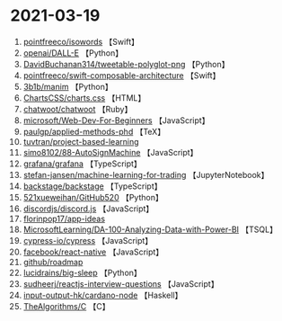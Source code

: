 # 2021-03-19

1. [pointfreeco/isowords](https://github.com/pointfreeco/isowords) 【Swift】
2. [openai/DALL-E](https://github.com/openai/DALL-E) 【Python】
3. [DavidBuchanan314/tweetable-polyglot-png](https://github.com/DavidBuchanan314/tweetable-polyglot-png) 【Python】
4. [pointfreeco/swift-composable-architecture](https://github.com/pointfreeco/swift-composable-architecture) 【Swift】
5. [3b1b/manim](https://github.com/3b1b/manim) 【Python】
6. [ChartsCSS/charts.css](https://github.com/ChartsCSS/charts.css) 【HTML】
7. [chatwoot/chatwoot](https://github.com/chatwoot/chatwoot) 【Ruby】
8. [microsoft/Web-Dev-For-Beginners](https://github.com/microsoft/Web-Dev-For-Beginners) 【JavaScript】
9. [paulgp/applied-methods-phd](https://github.com/paulgp/applied-methods-phd) 【TeX】
10. [tuvtran/project-based-learning](https://github.com/tuvtran/project-based-learning) 
11. [simo8102/88-AutoSignMachine](https://github.com/simo8102/88-AutoSignMachine) 【JavaScript】
12. [grafana/grafana](https://github.com/grafana/grafana) 【TypeScript】
13. [stefan-jansen/machine-learning-for-trading](https://github.com/stefan-jansen/machine-learning-for-trading) 【JupyterNotebook】
14. [backstage/backstage](https://github.com/backstage/backstage) 【TypeScript】
15. [521xueweihan/GitHub520](https://github.com/521xueweihan/GitHub520) 【Python】
16. [discordjs/discord.js](https://github.com/discordjs/discord.js) 【JavaScript】
17. [florinpop17/app-ideas](https://github.com/florinpop17/app-ideas) 
18. [MicrosoftLearning/DA-100-Analyzing-Data-with-Power-BI](https://github.com/MicrosoftLearning/DA-100-Analyzing-Data-with-Power-BI) 【TSQL】
19. [cypress-io/cypress](https://github.com/cypress-io/cypress) 【JavaScript】
20. [facebook/react-native](https://github.com/facebook/react-native) 【JavaScript】
21. [github/roadmap](https://github.com/github/roadmap) 
22. [lucidrains/big-sleep](https://github.com/lucidrains/big-sleep) 【Python】
23. [sudheerj/reactjs-interview-questions](https://github.com/sudheerj/reactjs-interview-questions) 【JavaScript】
24. [input-output-hk/cardano-node](https://github.com/input-output-hk/cardano-node) 【Haskell】
25. [TheAlgorithms/C](https://github.com/TheAlgorithms/C) 【C】
